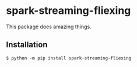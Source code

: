 # spark-streaming-fliexing

This package does amazing things.

## Installation

```shell
$ python -m pip install spark-streaming-fliexing
```
